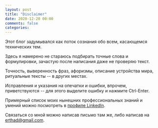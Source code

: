 ```yaml
---
layout: post
title: "Disclaimer"
date: 2020-12-20 00:00
comments: false
categories: 
---
```


Этот блог задумывался как поток сознания обо всем, касающемся технических тем.

Здесь я намерено не стараюсь подбирать точные слова и формулировки, зачастую после написания даже не проверяю текст.

Точность, выверенность фраз, афоризмы, описание устройства мира, ритуальные тексты -- в других местах.

Исправления и указания на опечатки и ошибки, впрочем, приветствуются -- для этого выделите ошибку и нажмите Ctrl-Enter.

Примерный список моих нынешних профессиональных знаний и умений можно посмотреть в [профиле LinkedIn](http://www.linkedin.com/pub/timur-batyrshin/28/a52/2a2). 

Связаться со мной можно написав письмо там же, либо написав на <a href="mailto:erthad@gmail.com">erthad@gmail.com</a>.
